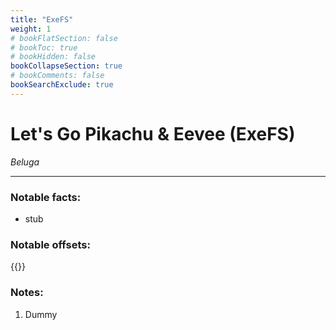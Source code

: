 ```yaml
---
title: "ExeFS"
weight: 1
# bookFlatSection: false
# bookToc: true
# bookHidden: false
bookCollapseSection: true
# bookComments: false
bookSearchExclude: true
---
```

# Let's Go Pikachu & Eevee (ExeFS)

*Beluga*

------------------------------

### Notable facts:
 - stub

### Notable offsets:

{{<csv-to-markdown file="data/beluga/exefs.csv">}}

### Notes:
1. Dummy